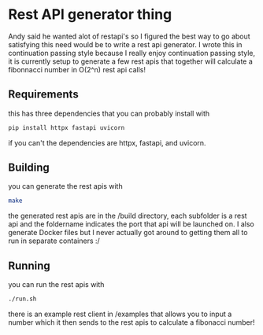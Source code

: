 # Rest API generator thing

Andy said he wanted alot of restapi's so I figured the best way to go about
satisfying this need would be to write a rest api generator. I wrote this in
continuation passing style because I really enjoy continuation passing style,
it is currently setup to generate a few rest apis that together will calculate
a fibonnacci number in O(2^n) rest api calls!

## Requirements
this has three dependencies that you can probably install with
```sh
pip install httpx fastapi uvicorn
```
if you can't the dependencies are httpx, fastapi, and uvicorn.

## Building
you can generate the rest apis with
```sh
make
```

the generated rest apis are in the /build directory, each subfolder is a rest api
and the foldername indicates the port that api will be launched on. I also
generate Docker files but I never actually got around to getting them all to
run in separate containers :/

## Running
you can run the rest apis with
```sh
./run.sh
```

there is an example rest client in /examples that allows you to input a number
which it then sends to the rest apis to calculate a fibonacci number!
